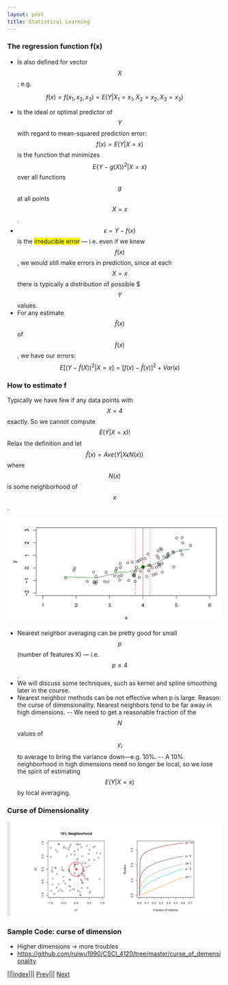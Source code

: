 ```yaml
---
layout: post
title: Statistical Learning
---
```

### The regression function f(x)

- Is also deﬁned for vector $$X$$ ; e.g. 

$$f(x) = f(x_1,x_2,x_3)=E(Y|X_1=x_1, X_2 = x_2, X_3 = x_3)$$

- Is the ideal or optimal predictor of $$Y$$ with regard to mean-squared prediction error: 
$$f(x) = E(Y|X = x)$$ is the function that minimizes $$E\{Y-g(X))^2|X=x\}$$ over all functions $$g$$ at all points $$X = x$$.
- $$\epsilon=Y-f(x)$$ is the <span style="background-color: #FFFF00">irreducible error</span> — i.e. even if we knew $$f(x)$$, we would still make errors in prediction, since at each $$X = x$$ there is typically a distribution of possible $$$Y$$ values.
- For any estimate $$\hat{f}(x)$$ of $$f(x)$$, we have our errors:
 $$E[(Y-\hat{f}(X))^2|X=x]=[f(x)-\hat{f}(x)]^2+Var(\epsilon)$$

### How to estimate f 

Typically we have few if any data points with $$X = 4$$ exactly.
So we cannot compute $$E(Y|X = x)!$$ 
Relax the deﬁnition and let $$\hat{f}(x)=Ave(Y|X\epsilon N(x))$$ where $$N(x)$$ is some neighborhood of $$x$$.

![](howfx.png)

- Nearest neighbor averaging can be pretty good for small $$p$$ (number of features X) — i.e. $$p ≤ 4$$. 
- We will discuss some techniques, such as kernel and spline smoothing later in the course.
- Nearest neighbor methods can be not effective when p is large. Reason: the curse of dimensionality. Nearest neighbors tend to be far away in high dimensions.
-- We need to get a reasonable fraction of the $$N$$ values of $$y_i$$ to average to bring the variance down—e.g. 10%.
-- A 10% neighborhood in high dimensions need no longer be local, so we lose the spirit of estimating $$E(Y|X = x)$$ by local averaging.


### Curse of Dimensionality

![](curse.png)

### Sample Code: curse of dimension
- Higher dimensions -> more troubles
- <https://github.com/ruiwu1990/CSCI_4120/tree/master/curse_of_demensionality>


|||[Index](../../)||| [Prev](../)||| [Next](../part2)
